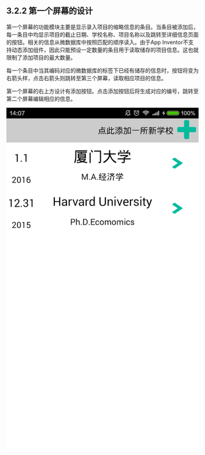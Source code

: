 ## 3.2.2 第一个屏幕的设计

第一个屏幕的功能模块主要是显示录入项目的缩略信息的条目。当条目被添加后，每一条目中均显示项目的截止日期、学校名称、项目名称以及跳转至详细信息页面的按钮。相关的信息从微数据库中按照匹配的顺序读入。由于App Inventor不支持动态添加组件，因此只能预设一定数量的条目用于读取储存的项目信息。这也就限制了添加项目的最大数量。

每一个条目中当其编码对应的微数据库的标签下已经有储存的信息时，按钮将变为右箭头样，点击右箭头则跳转至第三个屏幕，读取相应项目的信息。

第一个屏幕的右上方设计有添加按钮。点击添加按钮后将生成对应的编号，跳转至第二个屏幕编辑相应的信息。

![](t1.png)